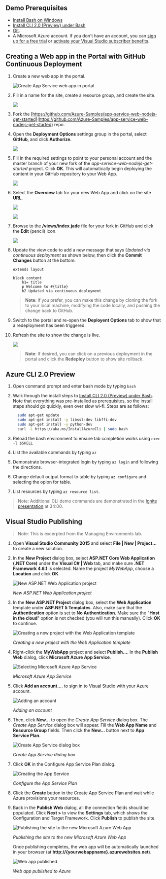 ## Demo Prerequisites
- [Install Bash on Windows](https://msdn.microsoft.com/commandline/wsl/install_guide)
- [Install CLI 2.0 (Preview) under Bash](https://github.com/Azure/azure-cli/blob/master/doc/preview_install_guide.md#ubuntu-1404-lts-and-bash-on-windows-build-14362)
- [Git](http://www.git-scm.com/downloads).
- A Microsoft Azure account. If you don't have an account, you can 
[sign up for a free trial](/pricing/free-trial/?WT.mc_id=A261C142F) or 
[activate your Visual Studio subscriber benefits](/pricing/member-offers/msdn-benefits-details/?WT.mc_id=A261C142F).

## Creating a Web app in the Portal with GitHub Continuous Deployment
1. Create a new web app in the portal.

    ![Create App Service web app in portal](images/create-web-app-in-portal.png "Create App Service web app in portal")

1. Fill in a name for the site, create a resource group, and create the site.

    ![](images/webapp-portal-create-settings.png)

1. Fork the [https://github.com/Azure-Samples/app-service-web-nodejs-get-started](https://github.com/Azure-Samples/app-service-web-nodejs-get-started) repo.
1. Open the **Deployment Options** settings group in the portal, select **GitHub**, and click **Authorize**.

    ![](images/portal-deployment-options.png)

1. Fill in the required settings to point to your personal account and the master branch of your new fork of the *app-service-web-nodejs-get-started* project. Click **OK**. This will automatically begin deploying the content in your GitHub repository to your Web App.

    ![](images/deployment-source.png)

1. Select the **Overview** tab for your new Web App and click on the site **URL**.

    ![](images/continuous-deployment-browse-site.png)

    ![](images/continuous-deployment-view-site.png)

1. Browse to the **/views/index.jade** file for your fork in GitHub and click the **Edit** (pencil) icon.

    ![](images/continuous-deployment-edit-file.png)

1. Update the view code to add a new message that says *Updated via continuous deployment* as shown below, then click the **Commit Changes** button at the bottom:

    ```jade
    extends layout

    block content
        h1= title
        p Welcome to #{title}
        h2 Updated via continuous deployment
    ```

    > **Note**: If you prefer, you can make this change by cloning the fork to your local machine, modifying the code locally, and pushing the change back to GitHub.

1. Switch to the portal and re-open the **Deployent Options** tab to show that a redeployment has been triggered.
1. Refresh the site to show the change is live.

    ![](images/continuous-deployment-site-updated.png)

    > **Note**: If desired, you can click on a previous deployment in the portal and click the **Redeploy** button to show site rollback.

## Azure CLI 2.0 Preview
1. Open command prompt and enter bash mode by typing `bash`
1. Walk through the install steps to [Install CLI 2.0 (Preview) under Bash](https://github.com/Azure/azure-cli/blob/master/doc/preview_install_guide.md#ubuntu-1404-lts-and-bash-on-windows-build-14362). Note that everything was pre-installed as prerequisites, so the install steps should go quickly, even over slow wi-fi. Steps are as follows: 

    ```bash
      sudo apt-get update
      sudo apt-get install -y libssl-dev libffi-dev
      sudo apt-get install -y python-dev
      curl -L https://aka.ms/InstallAzureCli | sudo bash
    ```

1. Reload the bash environment to ensure tab completion works using `exec -l $SHELL`
1. List the available commands by typing `az`
1. Demonstrate browser-integrated login by typing `az login` and following the directions.
1. Change default output format to table by typing `az configure` and selecting the opion for table.
1. List resources by typing `az resource list`.

> Note: Additional CLI demo commands are demonstrated in the [Ignite presentation](https://myignite.microsoft.com/secondscreen/2673) at 34:00.

## Visual Studio Publishing
> Note: This is excerpted from the Managing Environments lab.

1. Open **Visual Studio Community 2015** and select **File | New | Project...** to create a new solution.

1. In the **New Project** dialog box, select **ASP.NET Core Web Application (.NET Core)** under the **Visual C# | Web** tab, and make sure **.NET Framework 4.6.1** is selected. Name the project _MyWebApp_, choose a **Location** and click **OK**.

    ![New ASP.NET Web Application project](images/new-aspnet-web-application-project.png "New ASP.NET Web Application project")

    _New ASP.NET Web Application project_

1. In the **New ASP.NET Project** dialog box, select the **Web Application** template under **ASP.NET 5 Templates**. Also, make sure that the **Authentication** option is set to **No Authentication**. Make sure the "**Host in the cloud**" option is not checked (you will run this manually). Click **OK** to continue.

    ![Creating a new project with the Web Application template](images/creating-a-new-aspnet-project.png "Creating a new project with the Web Application template")

    _Creating a new project with the Web Application template_

1. Right-click the **MyWebApp** project and select **Publish...**. In the **Publish Web** dialog, click **Microsoft Azure App Service**.

    ![Selecting Microsoft Azure App Service](images/selecting-azure-app-service.png "Microsoft Azure App Service")

    _Microsoft Azure App Service_

1. Click **Add an account...**. to sign in to Visual Studio with your Azure account.

    ![Adding an account](images/adding-an-account.png "Adding an account")

    _Adding an account_

1. Then, click **New...** to open the _Create App Service_ dialog box. The _Create App Service_ dialog box will appear. Fill the **Web App Name** and **Resource Group** fields. Then click the **New...** button next to **App Service Plan**.

    ![Create App Service dialog box](images/01-CreateAppService.png "Create App Service dialog box")

    _Create App Service dialog box_

1. Click **OK** in the Configure App Service Plan dialog.

    ![Creating the App Service](images/02-CreateAppServicePlan.png "Configure the App Service Plan")

    _Configure the App Service Plan_

1. Click the **Create** button in the Create App Service Plan and wait while Azure provisions your resources.

1. Back in the **Publish Web** dialog, all the connection fields should be populated. Click **Next >** to view the **Settings** tab, which shows the Configuration and Target Framework. Click **Publish** to publish the site.

    ![Publishing the site to the new Microsoft Azure Web App](images/publishing-the-site-to-azure.png "Publishing the site to the new Microsoft Azure Web App")

    _Publishing the site to the new Microsoft Azure Web App_

    Once publishing completes, the web app will be automatically launched in your browser (at **http://{yourwebappname}.azurewebsites.net**).

    ![Web app published](images/webapp-published.png "Web app published to Azure")

    _Web app published to Azure_
